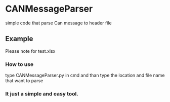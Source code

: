 # CANMessageParser
 simple code that parse Can message to header file

## Example
 Please note for test.xlsx

### How to use
 type CANMessageParser.py in cmd
 and than type the location and file name that want to parse


### It just a simple and easy tool.